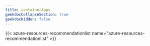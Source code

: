```yaml
---
title: containerApps
geekdocCollapseSection: true
geekdocHidden: false
---
```


{{< azure-resources-recommendationlist name="azure-resources-recommendationlist" >}}
